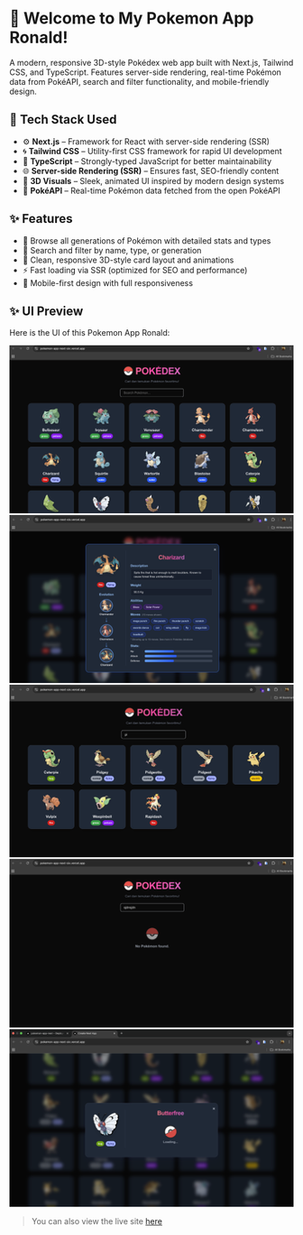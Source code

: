 # 🌟 Welcome to My Pokemon App Ronald!

A modern, responsive 3D-style Pokédex web app built with Next.js, Tailwind CSS, and TypeScript. Features server-side rendering, real-time Pokémon data from PokéAPI, search and filter functionality, and mobile-friendly design.

## 🚀 Tech Stack Used

- ⚙️ **Next.js** – Framework for React with server-side rendering (SSR)  
- 🌀 **Tailwind CSS** – Utility-first CSS framework for rapid UI development  
- 🔐 **TypeScript** – Strongly-typed JavaScript for better maintainability  
- 🌐 **Server-side Rendering (SSR)** – Ensures fast, SEO-friendly content  
- 🎨 **3D Visuals** – Sleek, animated UI inspired by modern design systems  
- 📡 **PokéAPI** – Real-time Pokémon data fetched from the open PokéAPI  

## ✨ Features

- 📖 Browse all generations of Pokémon with detailed stats and types  
- 🧭 Search and filter by name, type, or generation  
- 🧩 Clean, responsive 3D-style card layout and animations  
- ⚡ Fast loading via SSR (optimized for SEO and performance)  
- 📱 Mobile-first design with full responsiveness  

## ✨ UI Preview

Here is the UI of this Pokemon App Ronald:

![Pokemon App Landing Page](https://github.com/RonaldGustavo/pokemon-app-next/blob/main/src/assets/images/landing.png)
![Pokemon App detail Page](https://github.com/RonaldGustavo/pokemon-app-next/blob/main/src/assets/images/detail.png)
![Pokemon App search Page](https://github.com/RonaldGustavo/pokemon-app-next/blob/main/src/assets/images/search.png)
![Pokemon App no data view](https://github.com/RonaldGustavo/pokemon-app-next/blob/main/src/assets/images/no_data.png)
![Pokemon App loading view](https://github.com/RonaldGustavo/pokemon-app-next/blob/main/src/assets/images/loading_detail.png)

> You can also view the live site [here](https://pokemon-app-next-six.vercel.app/)
